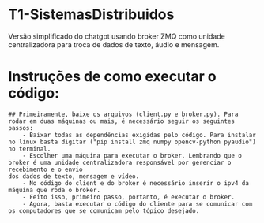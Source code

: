 # T1-SistemasDistribuidos
Versão simplificado do chatgpt usando broker ZMQ como unidade centralizadora para troca de dados de texto, áudio e mensagem.

# Instruções de como executar o código:
    ## Primeiramente, baixe os arquivos (client.py e broker.py). Para rodar em duas máquinas ou mais, é necessário seguir os seguintes passos:
        - Baixar todas as dependências exigidas pelo código. Para instalar no linux basta digitar ("pip install zmq numpy opencv-python pyaudio") no terminal.
        - Escolher uma máquina para executar o broker. Lembrando que o broker é uma unidade centralizadora responsável por gerenciar o recebimento e o envio
    dos dados de texto, mensagem e vídeo.
        - No código do client e do broker é necessário inserir o ipv4 da máquina que roda o broker.
        - Feito isso, primeiro passo, portanto, é executar o broker.
        - Agora, basta executar o código do cliente para se comunicar com os computadores que se comunicam pelo tópico desejado.
    
